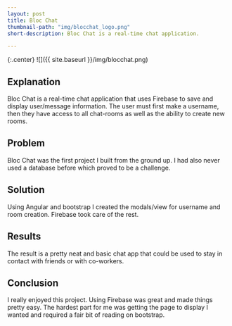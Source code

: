 ```yaml
---
layout: post
title: Bloc Chat
thumbnail-path: "img/blocchat_logo.png"
short-description: Bloc Chat is a real-time chat application. 

---
```


{:.center}
![]({{ site.baseurl }}/img/blocchat.png)

## Explanation

Bloc Chat is a real-time chat application that uses Firebase to save and display user/message information. The user must first make a username, then they have access to all chat-rooms as well as the ability to create new rooms. 
 

## Problem

Bloc Chat was the first project I built from the ground up. I had also never used a database before which proved to be a challenge. 

## Solution

Using Angular and bootstrap I created the modals/view for username and room creation. Firebase took care of the rest. 

## Results

The result is a pretty neat and basic chat app that could be used to stay in contact with friends or with co-workers.


## Conclusion

I really enjoyed this project. Using Firebase was great and made things pretty easy. The hardest part for me was getting the page to display I wanted and required a fair bit of reading on bootstrap.


